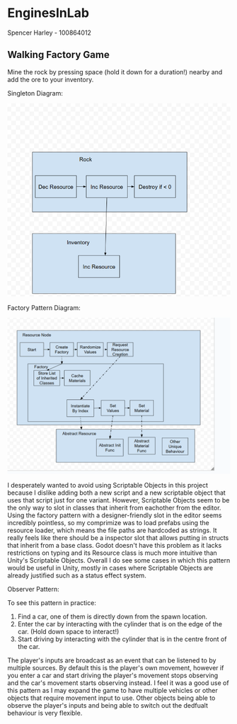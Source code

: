 # EnginesInLab

Spencer Harley - 100864012

## Walking Factory Game

Mine the rock by pressing space (hold it down for a duration!) nearby and add the ore to your inventory. 

Singleton Diagram:

![Flow Chart](GameEnginesFlowChart-2025-09-192.png)

Factory Pattern Diagram:

![Flow Chart](GameEnginesFlowChart-2025-10-03.png)

I desperately wanted to avoid using Scriptable Objects in this project because I dislike adding both a new script and a new scriptable object that uses that script just for one variant. However, Scriptable Objects seem to be the only way to slot in classes that inherit from eachother from the editor. Using the factory pattern with a designer-friendly slot in the editor seems incredibly pointless, so my comprimize was to load prefabs using the resource loader, which means the file paths are hardcoded as strings. It really feels like there should be a inspector slot that allows putting in structs that inherit from a base class. Godot doesn't have this problem as it lacks restrictions on typing and its Resource class is much more intuitive than Unity's Scriptable Objects. Overall I do see some cases in which this pattern would be useful in Unity, mostly in cases where Scriptable Objects are already justified such as a status effect system. 

Observer Pattern:

To see this pattern in practice:
1. Find a car, one of them is directly down from the spawn location.
2. Enter the car by interacting with the cylinder that is on the edge of the car. (Hold down space to interact!)
3. Start driving by interacting with the cylinder that is in the centre front of the car.
   
The player's inputs are broadcast as an event that can be listened to by multiple sources. By default this is the player's own movement, however if you enter a car and start driving the player's movement stops observing and the car's movement starts observing instead. 
I feel it was a good use of this pattern as I may expand the game to have multiple vehicles or other objects that require movement input to use. Other objects being able to observe the player's inputs and being able to switch out the dedfualt behaviour is very flexible. 

